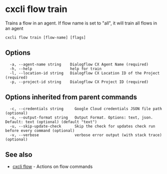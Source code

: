 # cxcli flow train

Trains a flow in an agent. If flow name is set to "all", it will train all flows in an agent

```
cxcli flow train [flow-name] [flags]
```

## Options

```
  -a, --agent-name string    Dialogflow CX Agent Name (required)
  -h, --help                 help for train
  -l, --location-id string   Dialogflow CX Location ID of the Project (required)
  -p, --project-id string    Dialogflow CX Project ID (required)
```

## Options inherited from parent commands

```
  -c, --credentials string     Google Cloud credentials JSON file path (optional)
  -o, --output-format string   Output Format. Options: text, json. Default: text (optional) (default "text")
  -u, --skip-update-check      Skip the check for updates check run before every command (optional)
  -v, --verbose                verbose error output (with stack trace) (optional)
```

## See also

* [cxcli flow](/cmd/cxcli_flow/)	 - Actions on flow commands

